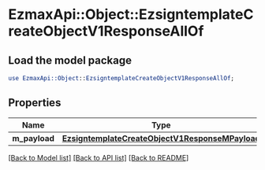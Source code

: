 # EzmaxApi::Object::EzsigntemplateCreateObjectV1ResponseAllOf

## Load the model package
```perl
use EzmaxApi::Object::EzsigntemplateCreateObjectV1ResponseAllOf;
```

## Properties
Name | Type | Description | Notes
------------ | ------------- | ------------- | -------------
**m_payload** | [**EzsigntemplateCreateObjectV1ResponseMPayload**](EzsigntemplateCreateObjectV1ResponseMPayload.md) |  | 

[[Back to Model list]](../README.md#documentation-for-models) [[Back to API list]](../README.md#documentation-for-api-endpoints) [[Back to README]](../README.md)


